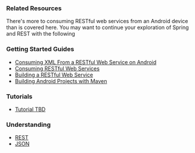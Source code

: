 ### Related Resources

There's more to consuming RESTful web services from an Android device than is covered here. You may want to continue your exploration of Spring and REST with the following

### Getting Started Guides

* [Consuming XML From a RESTful Web Service on Android][gs-consuming-rest-xml-android]
* [Consuming RESTful Web Services][gs-consuming-rest]
* [Building a RESTful Web Service][gs-rest-service]
* [Building Android Projects with Maven][gs-maven-android]

[gs-rest-service]: /guides/gs/rest-service/
[gs-consuming-rest]: /guides/gs/consuming-rest/
[gs-consuming-rest-xml-android]: /guides/gs/consuming-rest-xml-android/
[gs-maven-android]: /guides/gs/maven-android/

### Tutorials

* [Tutorial TBD][tut-tbd]

[tut-tbd]: /guides/tutorials/tbd

### Understanding

* [REST][u-rest]
* [JSON][u-json]

[u-rest]: /understanding/rest
[u-json]: /understanding/json
